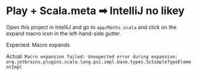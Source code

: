 # Play + Scala.meta ➡︎ IntelliJ no likey

Open this project in IntelliJ and go to `app/Maths.scala` and click on the expand macro icon in the left-hand-side gutter.

Expected: Macro expands

Actual: `Macro expansion failed: Unexpected error during expansion: org.jetbrains.plugins.scala.lang.psi.impl.base.types.ScSimpleTypeElementImpl`